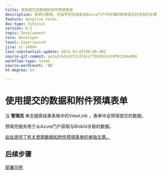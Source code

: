 ```yaml
---
title: 使用提交的数据和附件预填表单
description: 多部分教程，可指导您完成查询Azure门户中存储的表单提交时涉及的步骤
feature: Adaptive Forms
doc-type: Tutorial
version: 6.5
topic: Development
role: Developer
level: Experienced
jira: kt-14884
last-substantial-update: 2024-03-03T00:00:00Z
source-git-commit: ae2a2cbde1bf21314cc77863014cb0f013b6e0bb
workflow-type: tm+mt
source-wordcount: '86'
ht-degree: 2%

---
```


# 使用提交的数据和附件预填表单

当 **管理员** 单击搜索结果表格中的ViewLink ，表单中会预填提交的数据。

预填充服务用于从Azure门户获取与BlobId关联的数据。

[此处提供了有关使用数据和附件预填表单的单独文章。](https://experienceleague.adobe.com/docs/experience-manager-learn/forms/prefill-form-with-data-attachments/introduction.html)

## 后续步骤

[部署示例](./part5.md)
